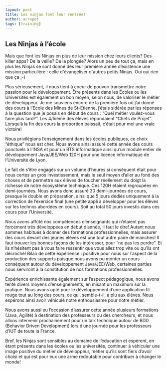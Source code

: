 ```yaml
---
layout: post
title: Les ninjas font leur rentrée!
author: acrepet
tags: [training]
---
```


## Les Ninjas à l’école

Mais que font les Ninjas en plus de leur mission chez leurs clients? Des killer apps? De la veille? De la plongée?
Alors un peu de tout ça, mais en plus les Ninjas se sont donné dès leur première année d’existence une mission particulière : celle d'évangéliser d'autres petits Ninjas. Oui oui rien que ça ;-)

Plus sérieusement, il nous tient à coeur de pouvoir transmettre notre passion pour le développement. Être présents dans les Écoles ou les Universités est également un bon moyen, selon nous, de valoriser le métier de développeur. Je me souviens encore de la première fois où j’ai donné des cours à l’Ecole des Mines de St-Etienne, j’étais sidérée par les réponses à la question que je posais en début de cours : “Quel métier voulez-vous faire plus tard?”. Les 4/5ième des élèves répondaient “Chefs de Projet”. Lorsqu’à la fin des cours la proportion baissait, c’était pour moi une vraie victoire!

Nous privilégions l’enseignement dans les écoles publiques, ce choix “éthique” nous est cher. Nous avons ainsi assuré cette année des cours ponctuels à l’INSA et pour un BTS informatique ainsi qu’un module entier de développement Java/JEE/Web 120H pour une licence informatique de l’Université de Lyon.

Le fait de s’être engagés sur un volume d’heures si conséquent était pour nous certes un gros investissement, mais le seul moyen d’aller au fond des choses et de permettre aux élèves de toucher réellement du doigt la richesse de notre écosystème technique. Ces 120H étaient regroupées en demi-journées. Nous avons donc assuré 30 demi-journées de cours, presque le double en préparation, ainsi que 5 jours dédiés uniquement à la correction de l’exercice final (une petite appli à développer pour les élèves sur les technos abordées en cours). Soit au total 50 jours investis dans ces cours pour l’Université.

Nous avons affûté nos compétences d’enseignants qui n’étaient pas forcément très développées en début d’année, il faut le dire! Autant nous sommes habitués à donner des formations professionnelles, mais assurer des cours devant des jeunes élèves est une tout autre paire de manches! Il faut trouver les bonnes façons de les intéresser, pour “ne pas les perdre”. Et ils n’hésitent pas à vous faire ressentir que vous allez trop vite ou qu’ils ont décroché! Bilan de cette expérience : positive pour nous sur l’aspect de la production des supports puisque nous avons pu monter un cours conséquent autour du développement Java/JEE/Web, certaines parties nous serviront à la constitution de nos formations professionnelles.

Expérience enrichissante également sur l’aspect pédagogique, nous avons tenté divers moyens d’enseignements, en misant un maximum sur la pratique. Nous avons opté pour le développement d’une application fil rouge tout au long des cours, ce qui, semble-t-il, a plu aux élèves. Nous espérons ainsi avoir véhiculé notre enthousiasme pour notre métier.

Nous avons aussi eu l’occasion d’assurer cette année plusieurs formations (Java, Agilité) à destination des professeurs ou des chercheurs, et nous allons intervenir prochainement pour un talk technique autour de BDD (Behavior Driven Development) lors d’une journée pour les professeurs d’IUT de toute la France.

Bref, les Ninjas sont sensibles au domaine de l’éducation et espèrent, en étant présents dans les écoles ou les universités, continuer à véhiculer une image positive du métier de développeur, métier qu’ils sont fiers d’avoir choisi et qui est pour eux une arme redoutable pour contribuer à changer le monde!
